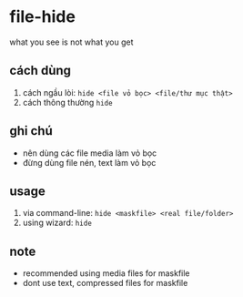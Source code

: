 # file-hide
what you see is not what you get

## cách dùng
1. cách ngầu lòi: `hide <file vỏ bọc> <file/thư mục thật>`
2. cách thông thường `hide`

## ghi chú
- nên dùng các file media làm vỏ bọc
- đừng dùng file nén, text làm vỏ bọc

## usage
1. via command-line: `hide <maskfile> <real file/folder>`
2. using wizard: `hide`

## note
- recommended using media files for maskfile
- dont use text, compressed files for maskfile
